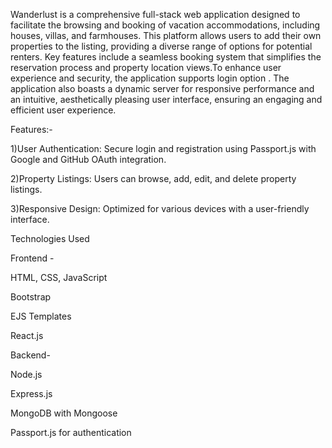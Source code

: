 Wanderlust is a comprehensive full-stack web application designed to facilitate the browsing and booking of vacation accommodations, including houses, villas, and farmhouses. This platform allows users to add their own properties to the listing, providing a diverse range of options for potential renters. Key features include a seamless booking system that simplifies the reservation process and property location views.To enhance user experience and security, the application supports login option . The application also boasts a dynamic server for responsive performance and an intuitive, aesthetically pleasing user interface, ensuring an engaging and efficient user experience.​

Features:-

1)User Authentication: Secure login and registration using Passport.js with Google and GitHub OAuth integration.

2)Property Listings: Users can browse, add, edit, and delete property listings.

3)Responsive Design: Optimized for various devices with a user-friendly interface.

Technologies Used

Frontend -

HTML, CSS, JavaScript

Bootstrap

EJS Templates

React.js​

Backend-

Node.js

Express.js

MongoDB with Mongoose

Passport.js for authentication

